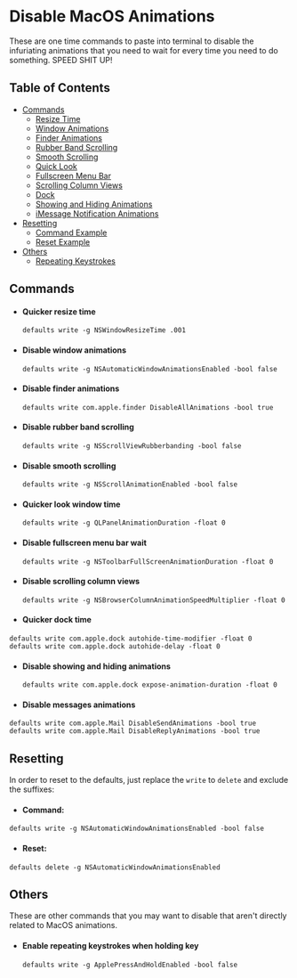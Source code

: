 # Disable MacOS Animations

These are one time commands to paste into terminal to disable the infuriating animations
that you need to wait for every time you need to do something. SPEED SHIT UP!

## Table of Contents

- [Commands](#commands)
  - [Resize Time](#quicker-resize-time)
  - [Window Animations](#disable-window-animations)
  - [Finder Animations](#disable-finder-animations)
  - [Rubber Band Scrolling](#disable-rubber-band-scrolling)
  - [Smooth Scrolling](#disable-smooth-scrolling)
  - [Quick Look](#quicker-look-window-time)
  - [Fullscreen Menu Bar](#disable-fullscreen-menu-bar-wait)
  - [Scrolling Column Views](#disable-scrolling-column-views)
  - [Dock](#quicker-dock-time)
  - [Showing and Hiding Animations](#disable-showing-and-hiding-animations)
  - [iMessage Notification Animations](#disable-messages-animations)
- [Resetting](#resetting)
  - [Command Example](#command)
  - [Reset Example](#reset)
- [Others](#others)
  - [Repeating Keystrokes](#enable-repeating-keystrokes-when-holding-key)

## Commands

- #### Quicker resize time

  ```
  defaults write -g NSWindowResizeTime .001
  ```

- #### Disable window animations

  ```
  defaults write -g NSAutomaticWindowAnimationsEnabled -bool false
  ```

- #### Disable finder animations

  ```
  defaults write com.apple.finder DisableAllAnimations -bool true
  ```

- #### Disable rubber band scrolling

  ```
  defaults write -g NSScrollViewRubberbanding -bool false
  ```

- #### Disable smooth scrolling

  ```
  defaults write -g NSScrollAnimationEnabled -bool false
  ```

- #### Quicker look window time

  ```
  defaults write -g QLPanelAnimationDuration -float 0
  ```

- #### Disable fullscreen menu bar wait

  ```
  defaults write -g NSToolbarFullScreenAnimationDuration -float 0
  ```

- #### Disable scrolling column views

  ```
  defaults write -g NSBrowserColumnAnimationSpeedMultiplier -float 0
  ```

- #### Quicker dock time

```
defaults write com.apple.dock autohide-time-modifier -float 0
defaults write com.apple.dock autohide-delay -float 0
```

- #### Disable showing and hiding animations

  ```
  defaults write com.apple.dock expose-animation-duration -float 0
  ```

- #### Disable messages animations

```
defaults write com.apple.Mail DisableSendAnimations -bool true
defaults write com.apple.Mail DisableReplyAnimations -bool true
```

## Resetting

In order to reset to the defaults, just replace the `write` to `delete` and exclude the suffixes:

- #### Command:

```
defaults write -g NSAutomaticWindowAnimationsEnabled -bool false
```

- #### Reset:

```
defaults delete -g NSAutomaticWindowAnimationsEnabled
```

## Others

These are other commands that you may want to disable that aren't directly related to MacOS
animations.

- #### Enable repeating keystrokes when holding key

  ```
  defaults write -g ApplePressAndHoldEnabled -bool false
  ```
